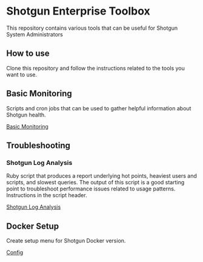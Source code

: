 # Shotgun Enterprise Toolbox
This repository contains various tools that can be useful for Shotgun System Administrators

## How to use
Clone this repository and follow the instructions related to the tools you want to use.

## Basic Monitoring
Scripts and cron jobs that can be used to gather helpful information about Shotgun health.

[Basic Monitoring](./basic_monitoring)

## Troubleshooting

### Shotgun Log Analysis
Ruby script that produces a report underlying hot points, heaviest users and scripts, and slowest queries. The output
of this script is a good starting point to troubleshoot performance issues related to usage patterns. Instructions
in the script header.

[Shotgun Log Analysis](./troubleshooting/shotgun_log_analyzer.rb)

## Docker Setup
Create setup menu for Shotgun Docker version.

[Config](./config)
